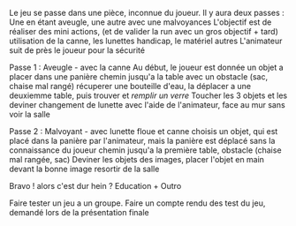 Le jeu se passe dans une pièce, inconnue du joueur.
Il y aura deux passes : Une en étant aveugle, une autre avec une malvoyances
L'objectif est de réaliser des mini actions, (et de valider la run avec un gros objectif + tard)
utilisation de la canne, les lunettes handicap, le matériel autres
L'animateur suit de près le joueur pour la sécurité

Passe 1 : Aveugle - avec la canne
Au début, le joueur est donnée un objet a placer dans une panière
chemin jusqu'a la table avec un obstacle (sac, chaise mal rangé)
récuperer une bouteille d'eau, la déplacer a une deuxiemme table, puis trouver et *remplir un verre*
Toucher les 3 objets et les deviner
changement de lunette avec l'aide de l'animateur, face au mur sans voir la salle

Passe 2 : Malvoyant - avec lunette floue et canne
choisis un objet, qui est placé dans la panière par l'animateur, mais la panière est déplacé sans la connaissance du joueur
chemin jusqu'a la première table, obstacle (chaise mal rangée, sac)
Deviner les objets des images, placer l'objet en main devant la bonne image
resortir de la salle

Bravo ! alors c'est dur hein ?
Education + Outro


Faire tester un jeu a un groupe.
Faire un compte rendu des test du jeu, demandé lors de la présentation finale